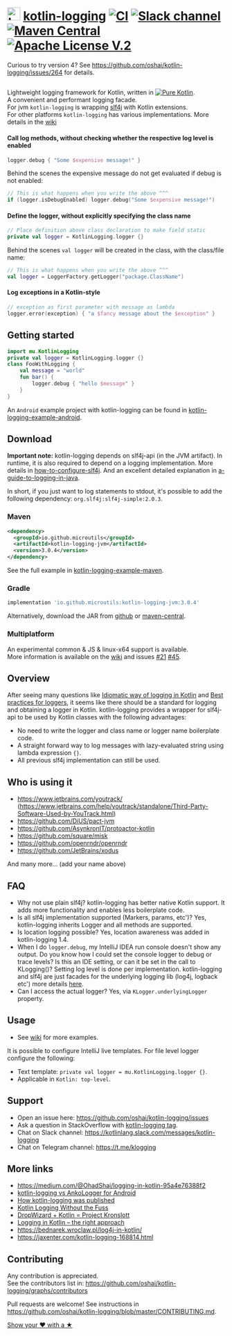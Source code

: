 # <img height="30" width="30" alt="kotlin-logging" src="https://raw.githubusercontent.com/oshai/kotlin-logging/master/misc/images/kotlin-logging.png"> [kotlin-logging](https://github.com/oshai/kotlin-logging) [![CI](https://github.com/oshai/kotlin-logging/actions/workflows/ci.yml/badge.svg?branch=master)](https://github.com/oshai/kotlin-logging/actions/workflows/ci.yml) [![Slack channel](https://img.shields.io/badge/Chat-Slack-blue.svg)](https://kotlinlang.slack.com/messages/kotlin-logging/) [![Maven Central](https://img.shields.io/maven-central/v/io.github.oshai/kotlin-logging.svg)](http://search.maven.org/#search%7Cga%7C1%7Cg%3A%22io.github.microutils%22) [![Apache License V.2](https://img.shields.io/badge/license-Apache%20V.2-blue.svg)](https://github.com/oshai/kotlin-logging/blob/master/LICENSE)

Curious to try version 4? See https://github.com/oshai/kotlin-logging/issues/264 for details.

## 

Lightweight logging framework for Kotlin, written in [![Pure Kotlin](https://img.shields.io/badge/100%25-kotlin-blue.svg)](https://kotlinlang.org/).  
A convenient and performant logging facade.  
For jvm `kotlin-logging` is wrapping [slf4j](http://www.slf4j.org/) with Kotlin extensions.  
For other platforms `kotlin-logging` has various implementations. More details in the [wiki](https://github.com/oshai/kotlin-logging/wiki/Multiplatform-support)

#### Call log methods, without checking whether the respective log level is enabled
```Kotlin
logger.debug { "Some $expensive message!" }
```

Behind the scenes the expensive message do not get evaluated if debug is not enabled:
```Kotlin
// This is what happens when you write the above ^^^
if (logger.isDebugEnabled) logger.debug("Some $expensive message!")
```

#### Define the logger, without explicitly specifying the class name
```Kotlin
// Place definition above class declaration to make field static
private val logger = KotlinLogging.logger {}
```

Behind the scenes `val logger` will be created in the class, with the class/file name:
```Kotlin
// This is what happens when you write the above ^^^
val logger = LoggerFactory.getLogger("package.ClassName")
```

#### Log exceptions in a Kotlin-style
```Kotlin
// exception as first parameter with message as lambda
logger.error(exception) { "a $fancy message about the $exception" }
```

## Getting started
 
```Kotlin
import mu.KotlinLogging
private val logger = KotlinLogging.logger {} 
class FooWithLogging {
    val message = "world"
    fun bar() {
        logger.debug { "hello $message" }
    }
}
```

An `Android` example project with kotlin-logging can be found in [kotlin-logging-example-android](https://github.com/oshai/kotlin-logging-example-android).

## Download

**Important note:** kotlin-logging depends on slf4j-api (in the JVM artifact). In runtime, it is also required to depend on a logging implementation. More details in [how-to-configure-slf4j](http://saltnlight5.blogspot.co.il/2013/08/how-to-configure-slf4j-with-different.html). And an excellent detailed explanation in [a-guide-to-logging-in-java](https://www.marcobehler.com/guides/a-guide-to-logging-in-java).  

In short, if you just want to log statements to stdout, it's possible to add the following dependency: `org.slf4j:slf4j-simple:2.0.3`.

### Maven
```xml
<dependency>
  <groupId>io.github.microutils</groupId>
  <artifactId>kotlin-logging-jvm</artifactId>
  <version>3.0.4</version>
</dependency>
```
See the full example in [kotlin-logging-example-maven](https://github.com/oshai/kotlin-logging-example-maven).  

### Gradle
```Groovy
implementation 'io.github.microutils:kotlin-logging-jvm:3.0.4'
```

Alternatively, download the JAR from [github](https://github.com/oshai/kotlin-logging/releases/latest)  or [maven-central](http://repo1.maven.org/maven2/io/github/microutils/kotlin-logging/).

### Multiplatform

An experimental common & JS & linux-x64 support is available.  
More information is available on the [wiki](https://github.com/oshai/kotlin-logging/wiki/Multiplatform-support) and issues [#21](https://github.com/oshai/kotlin-logging/issues/21) [#45](https://github.com/oshai/kotlin-logging/issues/45).

## Overview

After seeing many questions like [Idiomatic way of logging in Kotlin](http://stackoverflow.com/questions/34416869/idiomatic-way-of-logging-in-kotlin) and [Best practices for loggers](https://discuss.kotlinlang.org/t/best-practices-for-loggers/226/15), it seems like there should be a standard for logging and obtaining a logger in Kotlin. kotlin-logging provides a wrapper for slf4j-api to be used by Kotlin classes with the following advantages:
  - No need to write the logger and class name or logger name boilerplate code.
  - A straight forward way to log messages with lazy-evaluated string using lambda expression `{}`.
  - All previous slf4j implementation can still be used.

## Who is using it

- https://www.jetbrains.com/youtrack/ (https://www.jetbrains.com/help/youtrack/standalone/Third-Party-Software-Used-by-YouTrack.html)
- https://github.com/DiUS/pact-jvm
- https://github.com/AsynkronIT/protoactor-kotlin
- https://github.com/square/misk
- https://github.com/openrndr/openrndr
- https://github.com/JetBrains/xodus

And many more... (add your name above)

## FAQ

- Why not use plain slf4j? kotlin-logging has better native Kotlin support. It adds more functionality and enables less boilerplate code.
- Is all slf4j implementation supported (Markers, params, etc')? Yes, kotlin-logging inherits Logger and all methods are supported.
- Is location logging possible? Yes, location awareness was added in kotlin-logging 1.4.
- When I do `logger.debug`, my IntelliJ IDEA run console doesn't show any output. Do you know how I could set the console logger to debug or trace levels? Is this an IDE setting, or can it be set in the call to KLogging()? Setting log level is done per implementation. kotlin-logging and slf4j are just facades for the underlying logging lib (log4j, logback etc') more details [here](http://stackoverflow.com/questions/43146977/how-to-configure-kotlin-logging-logger).
- Can I access the actual logger? Yes, via `KLogger.underlyingLogger` property.

## Usage

- See [wiki](https://github.com/oshai/kotlin-logging/wiki) for more examples.

It is possible to configure IntelliJ live templates. For file level logger configure the following:
- Text template: `private val logger = mu.KotlinLogging.logger {}`.
- Applicable in `Kotlin: top-level`.

## Support

- Open an issue here: https://github.com/oshai/kotlin-logging/issues
- Ask a question in StackOverflow with [kotlin-logging tag](http://stackoverflow.com/tags/kotlin-logging/info).
- Chat on Slack channel: https://kotlinlang.slack.com/messages/kotlin-logging
- Chat on Telegram channel: https://t.me/klogging

## More links

- https://medium.com/@OhadShai/logging-in-kotlin-95a4e76388f2
- [kotlin-logging vs AnkoLogger for Android](https://medium.com/@OhadShai/logging-in-android-ankologger-vs-kotlin-logging-bb693671442a)
- [How kotlin-logging was published](https://medium.com/@OhadShai/no-forks-one-star-now-what-how-i-published-my-open-source-projects-8a5b5ae35d2c#.e3ygj6uf3)
- [Kotlin Logging Without the Fuss](https://realjenius.com/2017/08/31/logging-in-kotlin/)
- [DropWizard + Kotlin = Project Kronslott](https://medium.com/@davideriksson_91895/dropwizard-kotlin-project-kronslott-e2aa51b277b8)
- [Logging in Kotlin – the right approach](https://amarszalek.net/blog/2018/05/13/logging-in-kotlin-right-approach/)
- https://bednarek.wroclaw.pl/log4j-in-kotlin/
- https://jaxenter.com/kotlin-logging-168814.html

## Contributing

Any contribution is appreciated.  
See the contributors list in: https://github.com/oshai/kotlin-logging/graphs/contributors

Pull requests are welcome! See instructions in https://github.com/oshai/kotlin-logging/blob/master/CONTRIBUTING.md.  

[Show your ❤ with a ★](https://github.com/oshai/kotlin-logging/stargazers)


